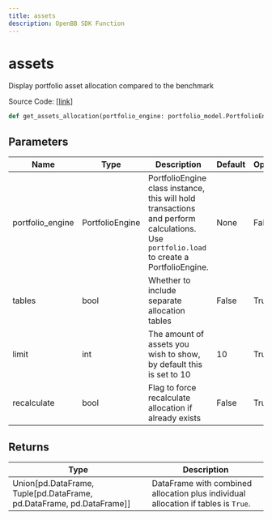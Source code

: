 ```yaml
---
title: assets
description: OpenBB SDK Function
---
```


# assets

Display portfolio asset allocation compared to the benchmark

Source Code: [[link](https://github.com/OpenBB-finance/OpenBBTerminal/tree/main/openbb_terminal/portfolio/portfolio_model.py#L2493)]

```python
def get_assets_allocation(portfolio_engine: portfolio_model.PortfolioEngine, tables: bool = False, limit: int = 10, recalculate: bool = False) -> Union[pd.DataFrame, Tuple[pd.DataFrame, pd.DataFrame, pd.DataFrame]]
```
## Parameters

| Name | Type | Description | Default | Optional |
| ---- | ---- | ----------- | ------- | -------- |
| portfolio_engine | PortfolioEngine | PortfolioEngine class instance, this will hold transactions and perform calculations.<br/>Use `portfolio.load` to create a PortfolioEngine. | None | False |
| tables | bool | Whether to include separate allocation tables | False | True |
| limit | int | The amount of assets you wish to show, by default this is set to 10 | 10 | True |
| recalculate | bool | Flag to force recalculate allocation if already exists | False | True |

## Returns

| Type | Description |
| ---- | ----------- |
| Union[pd.DataFrame, Tuple[pd.DataFrame, pd.DataFrame, pd.DataFrame]] | DataFrame with combined allocation plus individual allocation if tables is `True`. |

